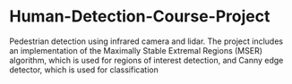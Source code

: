 # Human-Detection-Course-Project
Pedestrian detection using infrared camera and lidar.
The project includes an implementation of the Maximally Stable Extremal Regions (MSER) algorithm, which is used for regions of interest detection, and Canny edge detector, which is used for classification  
